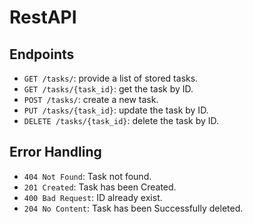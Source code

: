# RestAPI 

## Endpoints

- `GET /tasks/`: provide a list of stored tasks.
- `GET /tasks/{task_id}`: get the task by ID.
- `POST /tasks/`: create a new task.
- `PUT /tasks/{task_id}`: update the task by ID.
- `DELETE /tasks/{task_id}`: delete the task by ID.

## Error Handling

- `404 Not Found`: Task not found.
- `201 Created`: Task has been Created.
- `400 Bad Request`: ID already exist.
- `204 No Content`: Task has been Successfully deleted.
